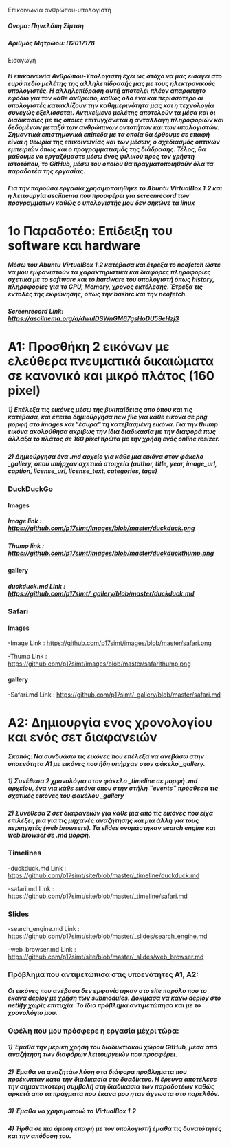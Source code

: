 
Επικοινωνία ανθρώπου-υπολογιστή


##### Ονομα: Πηνελόπη Σίμτση 
##### Αριθμός Μητρώου: Π2017178


Εισαγωγή
##### Η επικοινωνία Ανθρώπου-Υπολογιστή έχει ως στόχο να μας εισάγει στο ευρύ πεδίο μελέτης της αλληλεπίδρασής μας με τους ηλεκτρονικούς υπολογιστές. Η αλληλεπίδραση αυτή αποτελέι πλέον απαραιτητο εφόδιο για τον κάθε άνθρωπο, καθώς ολο ένα και περισσότερο οι υπολογιστές κατακλίζουν την καθημερινότητα μας και η τεχνολογία συνεχώς εξελισσεται. Αντικείμενο μελέτης αποτελούν τα μέσα και οι διαδικασίες με τις οποίες επιτυγχάνεται η ανταλλαγή πληροφοριών και δεδομένων μεταξύ των ανθρώπινων οντοτήτων και των υπολογιστών. Σημαντικά επιστημονικά επίπεδα με τα οποία θα έρθουμε σε επαφή είναι η θεωρία της επικοινωνίας και των μέσων, ο σχεδιασμός οπτικών εμπειριών όπως και ο προγραμματισμός της διάδρασης. Τέλος, θα μάθουμε να εργαζόμαστε μέσω ένος φιλικού προς τον χρήστη ιστοτόπου, το GitHub, μέσω του οποίου θα πραγματοποιηθούν όλα τα παραδοτέα της εργασίας.  

##### Για την παρούσα εργασία χρησιμοποιήθηκε το Abuntu VirtualBox 1.2 και η λειτουργία asciinema που προσφέρει για screenrecord των προγραμμάτων καθώς ο υπολογιστής μου δεν σηκώνε τα linux 

# 1ο Παραδοτέο: Επίδειξη του software και hardware 
##### Μέσω του Abuntu VirtualBox 1.2 κατέβασα και έτρεξα το neofetch ώστε να μου εμφανιστούν τα χαρακτηριστικά και διαφορες πληροφορίες σχετικά με το software και το hardware του υπολογιστή όπως history, πληροφορίες για το CPU, Memory, χρονος εκτέλεσης. Έτρεξα τις εντολές της εκφώνησης, οπως την bashrc και την neofetch.    
##### Screenrecord Link: https://asciinema.org/a/dwulDSWnGM67gsHoDU59eHzj3

# Α1: Προσθήκη 2 εικόνων με ελεύθερα πνευματικά δικαιώματα σε κανονικό και μικρό πλάτος (160 pixel)
##### 1) Επέλεξα τις εικόνες μέσω της βικιπαίδειας απο όπου και τις κατέβασα, και έπειτα δημιούργησα new file για κάθε εικόνα σε png μορφή στο images και "έσυρα" τη κατεβασμένη εικόνα. Για την thump εικόνα ακολούθησα ακριβως την ίδια διαδικασία με την διαφορά πως άλλαξα το πλάτος σε 160 pixel πρώτα με την χρήση ενός online resizer.
##### 2) Δημιούργησα ένα  .md αρχείο για κάθε μια εικόνα στον φάκελο _gallery, οπου υπήρχαν σχετικά στοιχεία (author, title,	year,	image_url,	caption,	license_url,	license_text, categories,	tags)

### DuckDuckGo 
#### Images
##### Image link : https://github.com/p17simt/images/blob/master/duckduck.png
##### Thump link : https://github.com/p17simt/images/blob/master/duckduckthump.png
#### gallery
##### duckduck.md Link : https://github.com/p17simt/_gallery/blob/master/duckduck.md

### Safari
#### Images 
   -Image Link : https://github.com/p17simt/images/blob/master/safari.png
   
   -Thump Link : https://github.com/p17simt/images/blob/master/safarithump.png
#### gallery
   -Safari.md Link : https://github.com/p17simt/_gallery/blob/master/safari.md

# A2: Δημιουργία ενος χρονολογίου και ενός σετ διαφανειών
##### Σκοπός: Να συνδυάσω τις εικόνες που επέλεξα να ανεβάσω στην υποενότητα Α1 με εικόνες που ήδη υπήρχαν στον φάκελο _gallery.
##### 1) Συνέθεσα 2 χρονολόγια στον φάκελο _timeline σε μορφή .md αρχείου, ένα για κάθε εικόνα οπου στην στήλη ¨events¨ πρόσθεσα τις σχετικές εικόνες του φακέλου _gallery
##### 2) Συνέθεσα 2 σετ διαφανειών για κάθε μια από τις εικόνες που είχα επιλέξει, μια για τις μηχανές αναζήτησης και μια άλλη για τους περιηγητές (web browsers). Τα slides ονομάστηκαν search engine και web browser σε .md μορφή. 

### Timelines
   -duckduck.md Link : https://github.com/p17simt/site/blob/master/_timeline/duckduck.md
   
   -safari.md Link : https://github.com/p17simt/site/blob/master/_timeline/safari.md

### Slides
   -search_engine.md Link : https://github.com/p17simt/site/blob/master/_slides/search_engine.md
   
   -web_browser.md Link : https://github.com/p17simt/site/blob/master/_slides/web_browser.md
   
### Πρόβλημα που αντιμετώπισα στις υποενότητες Α1, Α2: 
##### Οι εικόνες που ανέβασα δεν εμφανίστηκαν στο site παρόλο που το έκανα deploy με χρήση των submodules. Δοκίμασα να κάνω deploy στο netlify χωρίς επιτυχία. Το ίδιο πρόβλημα αντιμετώπησα και με το χρονολόγιο μου.
   
### Οφέλη που μου πρόσφερε η εργασία μέχρι τώρα:
##### 1) Έμαθα την μερική χρήση του διαδυκτιακού χώρου GitHub, μέσα από αναζήτηση των διαφόρων λειτουργειών που προσφέρει.
##### 2) Έμαθα να αναζητάω λύση στα διάφορα προβληματα που προέκυπταν κατα την διαδικασία στο δυαδίκτυο. Η έρευνα αποτέλεσε την σημαντικοτερη συμβολή στη διαδικασια των παραδοτέων καθώς αρκετά απο τα πράγματα που έκανα μου ηταν άγνωστα στο παρελθόν.
##### 3) Έμαθα να χρησιμοποιώ το VirtualBox 1.2 
##### 4) Ήρθα σε πιο άμεση επαφή με τον υπολογιστή έμαθα τις δυνατότητές και την απόδοση του.
